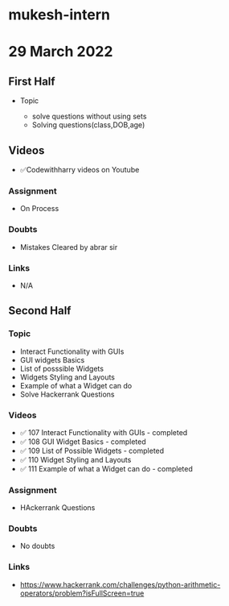 # mukesh-intern

# 29 March 2022

## First Half

- Topic

  - solve questions without using sets
  - Solving questions(class,DOB,age)


    

## Videos

- ✅Codewithharry videos on Youtube 

### Assignment

- On Process

### Doubts

- Mistakes Cleared by abrar sir

### Links


- N/A

## Second Half

### Topic
- Interact Functionality with GUIs
- GUI widgets Basics
- List of posssible Widgets
- Widgets Styling and Layouts
- Example of what a Widget can do
- Solve  Hackerrank Questions

### Videos

- ✅ 107 Interact Functionality with GUIs - completed
- ✅ 108 GUI Widget Basics - completed
- ✅ 109 List of Possible Widgets - completed
- ✅ 110 Widget Styling and Layouts
- ✅ 111 Example of what a Widget can do - completed

### Assignment 

- HAckerrank  Questions

### Doubts

- No doubts

### Links

- https://www.hackerrank.com/challenges/python-arithmetic-operators/problem?isFullScreen=true


 
